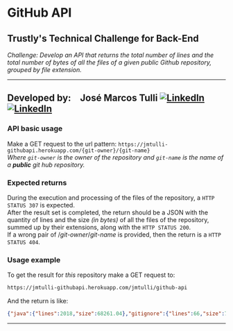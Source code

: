 # GitHub API

## Trustly's Technical Challenge for Back-End

*Challenge:
Develop an API that returns the total number of lines and the total number of bytes of all the files of a given public Github repository, grouped by file extension.*

---
## Developed by: José Marcos Tulli [![LinkedIn](https://icons.iconarchive.com/icons/danleech/simple/16/linkedin-icon.png "LinkedIn")](https://www.linkedin.com/in/josetulli) [![LinkedIn](https://icons.iconarchive.com/icons/papirus-team/papirus-apps/16/github-icon.png "GitHub")](https://github.com/jmtulli)<br/>

### API basic usage
Make a GET request to the url pattern: `https://jmtulli-githubapi.herokuapp.com/{git-owner}/{git-name}`<br/>
*Where `git-owner` is the owner of the repository and `git-name` is the name of a **public** git hub repository.*
<br/>

### Expected returns
During the execution and processing of the files of the repository, a `HTTP STATUS 307` is expected.<br/>
After the result set is completed, the return should be a JSON with the quantity of lines and the size *(in bytes)* of all the files of the repository, summed up by their extensions, along with the `HTTP STATUS 200`.<br/>
If a wrong pair of /*git-owner*/*git-name* is provided, then the return is a `HTTP STATUS 404`.<br/>

### Usage example
To get the result for *this* repository make a GET request to:

```sh
https://jmtulli-githubapi.herokuapp.com/jmtulli/github-api
```
And the return is like:
```json
{"java":{"lines":2018,"size":68261.04},"gitignore":{"lines":66,"size":788.0},"xml":{"lines":170,"size":4956.16},"md":{"lines":34,"size":1638.4},"NO_EXTENSION":{"lines":620,"size":20131.84},"jar":{"lines":0,"size":5.00135936E7},"cmd":{"lines":364,"size":13209.6},"properties":{"lines":6,"size":482.0}}
```

---
